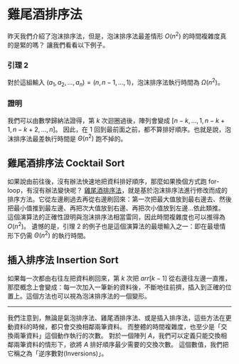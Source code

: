 # 雞尾酒排序法

昨天我們介紹了泡沫排序法，但是，泡沫排序法最差情形 $O(n^2)$ 的時間複雜度真的是緊的嗎？
讓我們看看以下例子。

### 引理 2

對於這組輸入 $(a_1, a_2, \ldots, a_n) = (n, n-1, \ldots, 1)$，泡沫排序法執行時間為 $\Omega(n^2)$。

### 證明

我們可以由數學歸納法證得，第 $k$ 次迴圈過後，陣列會變成 $[n-k, \ldots, 1, n-k+1, n-k+2, \ldots, n]$。
因此，在 $1$ 回到最前面之前，都不算排好順序。也就是說，泡沫排序法最差執行時間是 $\Theta(n^2)$ 跑不掉的。

## 雞尾酒排序法 Cocktail Sort

如果說由前往後，沒有辦法快速地把資料排好順序，那麼如果換個方式跑 for-loop，有沒有辦法變快呢？
[雞尾酒排序法](https://zh.wikipedia.org/wiki/%E9%9B%9E%E5%B0%BE%E9%85%92%E6%8E%92%E5%BA%8F)，就是基於泡沫排序法進行修改而成的排序方法。它從左邊刷過去再從右邊刷回來：第一次把最大值放到最右邊去、然後把最小值推到最左邊、再把次大值放到右邊、再把次小值放到左邊…依此類推。
這個演算法的正確性證明與泡沫排序法相當雷同，因此時間複雜度也可以推得為 $O(n^2)$。
遺憾的是，引理 2 的例子也是這個演算法的最壞輸入之一：即在最壞情形下仍需 $\Theta(n^2)$ 的執行時間。

## 插入排序法 Insertion Sort

如果每一次都由右往左把資料刷回來，第 $k$ 次把 $arr[k-1]$ 從右邊往左邊一直推，
那麼概念上會變成：每一次加入一筆新的資料後，不斷地往前擠，插入到正確的位置上。這個方法也可以視為泡沫排序法的一個變形。

-----

我們注意到，無論是氣泡排序法、雞尾酒排序法、或是插入排序法，這些方法在更動資料的時候，都只會交換相鄰兩筆資料。
而整體的時間複雜度，也至少是「交換兩筆資料」這個動作執行的次數。
對於一個陣列 $A$，我們可以定義只能交換相鄰兩筆資料的情形下，欲將 $A$ 排好順序最少需要的交換次數。
這個數值，我們把它稱之為「逆序數對(Inversions)」。

<!-- 如果更加推廣這個想法，我們不禁想問：對於一筆輸入，是否存在「最佳檢查順序」讓我們能夠順著這個順序交換資料，而且達到良好的時間複雜度呢？

換句話說，對於一個輸入 $A[1..n]$，是否存在一個排列 $\sigma: [n]\to [n]$，使得以下演算法能夠很有效率地將資料排好順序？

* **while**(還沒有排好順序):
  * **for** $i=1$ to $n-1$:
    * 如果 $\sigma(i) > \sigma(i+1)$ 和 $A[\sigma(i)] > A[\sigma(i+1)]$ 恰有一者不成立，則交換 $A[\sigma(i)]$ 與 $A[\sigma(i+1)]$ 之值。 -->